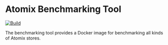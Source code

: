 # Atomix Benchmarking Tool

[![Build](https://github.com/atomix/atomix/actions/workflows/build-and-test-bench.yml/badge.svg)](https://github.com/atomix/atomix/actions/workflows/build-and-test-bench.yml)

The benchmarking tool provides a Docker image for benchmarking all kinds of Atomix stores.
